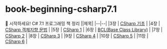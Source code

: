 # book-beginning-csharp7.1
📕 시작하세요! C# 7.1 프로그래밍 책 정리
||제목|
|--|--|
|3장 | [CSharp 기초](https://github.com/HongEunbeen/book-beginning-csharp7.1/tree/main/%5B03%EC%9E%A5%5D%20CSharp%20%EA%B8%B0%EC%B4%88) |
|4장 | [CSharp 객체지향 문법](https://github.com/HongEunbeen/book-beginning-csharp7.1/tree/main/%5B04%EC%9E%A5%5D%20CSharp%20%EA%B0%9D%EC%B2%B4%EC%A7%80%ED%96%A5%20%EB%AC%B8%EB%B2%95) |
|5장 | [CSharp 1](https://github.com/HongEunbeen/book-beginning-csharp7.1/tree/main/%5B05%EC%9E%A5%5D%20CSharp%201) |
|6장 | [BCL(Base Class Library)](https://github.com/HongEunbeen/book-beginning-csharp7.1/tree/main/%5B06%EC%9E%A5%5DBCL(BaseClassLibrary)) |
|7장 | [CSharp 2](https://github.com/HongEunbeen/book-beginning-csharp7.1/tree/main/%5B07%EC%9E%A5%5D%20CSharp2) |
|8장 | [CSharp 3](https://github.com/HongEunbeen/book-beginning-csharp7.1/tree/main/%5B07%EC%9E%A5%5D%20CSharp3) |
|9장 | [CSharp 4](https://github.com/HongEunbeen/book-beginning-csharp7.1/tree/main/%5B07%EC%9E%A5%5D%20CSharp4) |
|10장 | [CSharp 5](https://github.com/HongEunbeen/book-beginning-csharp7.1/tree/main/%5B07%EC%9E%A5%5D%20CSharp5) |
|11장 | [CSharp 6](https://github.com/HongEunbeen/book-beginning-csharp7.1/tree/main/%5B07%EC%9E%A5%5D%20CSharp6) |


